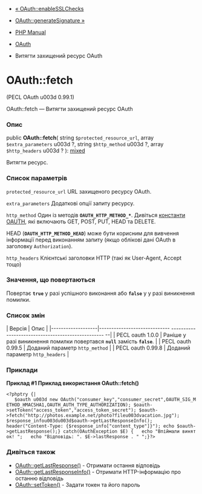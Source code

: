 - [« OAuth::enableSSLChecks](oauth.enablesslchecks.md)
- [OAuth::generateSignature »](oauth.generatesignature.md)

- [PHP Manual](index.md)
- [OAuth](class.oauth.md)
- Витягти захищений ресурс OAuth

# OAuth::fetch

(PECL OAuth u003d 0.99.1)

OAuth::fetch — Витягти захищений ресурс OAuth

### Опис

public **OAuth::fetch**(
string `$protected_resource_url`,
array `$extra_parameters` u003d ?,
string `$http_method` u003d ?,
array `$http_headers` u003d ?
):
[mixed](language.types.declarations.md#language.types.declarations.mixed)

Витягти ресурс.

### Список параметрів

`protected_resource_url`
URL захищеного ресурсу OAuth.

`extra_parameters`
Додаткові опції запиту ресурсу.

`http_method`
Один із методів **`OAUTH_HTTP_METHOD_*`**. Дивіться [константи
OAUTH](oauth.constants.md), які включають GET, POST, PUT, HEAD та
DELETE.

HEAD (**`OAUTH_HTTP_METHOD_HEAD`**) може бути корисним для вивчення
інформації перед виконанням запиту (якщо облікові дані OAuth в
заголовку `Authorization`).

`http_headers`
Клієнтські заголовки HTTP (такі як User-Agent, Accept тощо)

### Значення, що повертаються

Повертає **`true`** у разі успішного виконання або **`false`** у
у разі виникнення помилки.

### Список змін

| Версія | Опис |
|-------------------|----------------------------- -------------------------------------------------- --|
| PECL oauth 1.0.0 | Раніше у разі виникнення помилки повертався **`null`** замість **`false`**. |
| PECL oauth 0.99.5 | Доданий параметр `http_method` |
| PECL oauth 0.99.8 | Доданий параметр `http_headers` |

### Приклади

**Приклад #1 Приклад використання **OAuth::fetch()****

` <?phptry {|   $oauth u003d new OAuth("consumer_key","consumer_secret",OAUTH_SIG_METHOD_HMACSHA1,OAUTH_AUTH_TYPE_AUTHORIZATION); $oauth->setToken("access_token","access_token_secret"); $oauth->fetch("http://photos.example.net/photo?fileu003dvacation.jpg"); $response_infou003du003d$oauth->getLastResponseInfo(); header("Content-Type: {$response_info["content_type"]}"); echo $oauth->getLastResponse();} catch(OAuthException $E) {   echo "Впіймали виняток!
";   echo "Відповідь: ". $E->lastResponse . "
";}?> `

### Дивіться також

- [OAuth::getLastResponse()](oauth.getlastresponse.md) - Отримати
остання відповідь
- [OAuth::getLastResponseInfo()](oauth.getlastresponseinfo.md) -
Отримати HTTP-інформацію про останню відповідь
- [OAuth::setToken()](oauth.settoken.md) - Задати токен та його пароль
